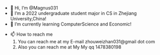 - 👋 Hi, I’m @Magnus031
- 👀 I’m a 2022 undergraduate student major in CS in Zhejiang University,China! 
- 🌱 I’m currently learning ComputerScience and Economic!
<!--- - 💞️ I’m looking to collaborate on ... --->
- 📫 How to reach me
  1. You can reach me at my E-mail  zhouweizhan031@gmail dot com
  2. Also you can reach me at My My qq 1478380198
<!---
Magnus031/Magnus031 is a ✨ special ✨ repository because its `README.md` (this file) appears on your GitHub profile.
You can click the Preview link to take a look at your changes.
--->
